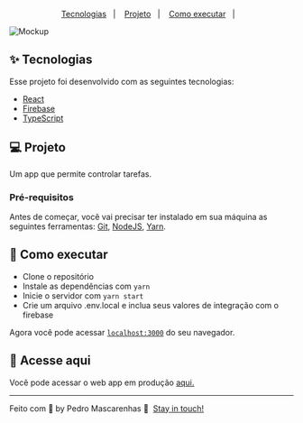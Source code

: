 <p align="center">
  <a href="#-tecnologias">Tecnologias</a>&nbsp;&nbsp;&nbsp;|&nbsp;&nbsp;&nbsp;
  <a href="#-projeto">Projeto</a>&nbsp;&nbsp;&nbsp;|&nbsp;&nbsp;&nbsp;
  <a href="#-como-executar">Como executar</a>&nbsp;&nbsp;&nbsp;|&nbsp;&nbsp;&nbsp;
</p>

<img alt="Mockup" src="https://res.cloudinary.com/pedro-drosa/image/upload/v1625874245/myTodoList_ikvucn.gif">

## ✨ Tecnologias

Esse projeto foi desenvolvido com as seguintes tecnologias:

- [React](https://reactjs.org)
- [Firebase](https://firebase.google.com/)
- [TypeScript](https://www.typescriptlang.org/)

## 💻 Projeto

Um app que permite controlar tarefas.

### Pré-requisitos
Antes de começar, você vai precisar ter instalado em sua máquina as seguintes ferramentas: [Git](https://git-scm.com), [NodeJS](https://nodejs.org), [Yarn](https://classic.yarnpkg.com).


## 🚀 Como executar

- Clone o repositório
- Instale as dependências com `yarn`
- Inicie o servidor com `yarn start`
- Crie um arquivo .env.local e inclua seus valores de integração com o firebase

Agora você pode acessar [`localhost:3000`](http://localhost:3000) do seu navegador.

## 📄 Acesse aqui

Você pode acessar o web app em produção [aqui.](https://mytodolist-191db.web.app/)

---

Feito com 💙 by Pedro Mascarenhas 👋  [Stay in touch!](https://www.linkedin.com/in/pedrojuraci/)